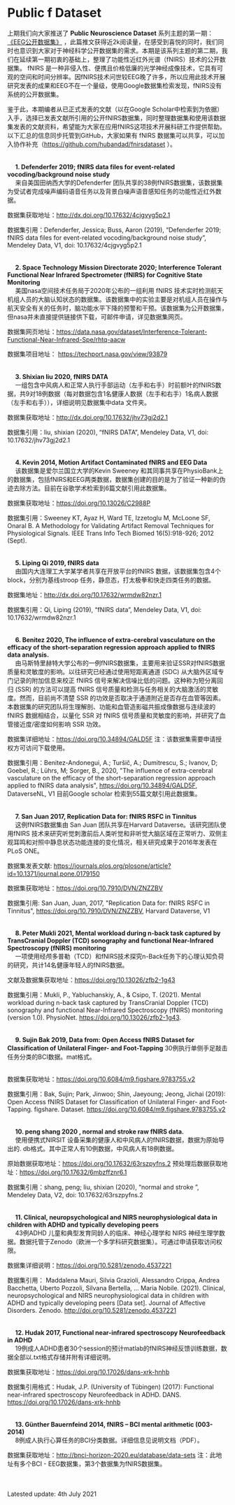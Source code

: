 # Public f Dataset

上期我们向大家推送了 **Public Neuroscience Dataset**  系列主题的第一期： [《EEG公开数据集》](https://github.com/hubandad/eegdataset/) ，此篇推文获得近2k阅读量，在感受到喜悦的同时，我们同时也意识到大家对于神经科学公开数据集的需求。本期是该系列主题的第二期，我们在延续第一期初衷的基础上，整理了功能性近红外光谱（fNIRS）技术的公开数据集。
fNIRS 是一种非侵入性、便携且价格低廉的光学神经成像技术，它具有可观的空间和时间分辨率。因fNIRS技术问世较EEG晚了许多，所以应用此技术开展研究发表的成果和EEG不在一个量级，使用Google数据集检索发现，fNIRS没有系统的公开数据集。
  
鉴于此，本期编者从已正式发表的文献（以在Google Scholar中检索到为依据）入手，选择已发表文献所引用的公开fNIRS数据集，同时整理数据集和使用该数据集发表的文献资料，希望能为大家在应用fNIRS这项技术开展科研工作提供帮助。
以下汇总的信息同步托管到GitHub，大家如果有 fNIRS 数据集可以共享，可以加入协作补充（https://github.com/hubandad/fnirsdataset ）。
<br/> 
<br/> 
<br/> 
**1. Defenderfer 2019; fNIRS data files for event-related vocoding/background noise study**
<br/> 
来自美国田纳西大学的Defenderfer 团队共享的38例fNIRS数据集，该数据集为受试者完成噪声编码语音任务以及背景白噪声语音感知任务的功能性近红外数据。

数据集获取地址：http://dx.doi.org/10.17632/4cjgvyg5p2.1 

数据集引用：Defenderfer, Jessica; Buss, Aaron (2019), “Defenderfer 2019; fNIRS data files for event-related vocoding/background noise study”, Mendeley Data, V1, doi: 10.17632/4cjgvyg5p2.1 
<br/>
<br/>
<br/> 
**2. Space Technology Mission Directorate 2020; Interference Tolerant Functional Near Infrared Spectrometer (fNIRS) for Cognitive State Monitoring**
<br/> 
美国nasa空间技术任务局于2020年公布的一组利用 fNIRS 技术实时检测航天机组人员的大脑认知状态的数据集。该数据集中的实验主要是对机组人员在操作与航天安全有关的任务时，脑功能水平下降的预警和干预。该数据集为公开数据集，但nasa并未直接提供链接供下载，可邮件申请，详见数据集网页。

数据集网页地址：https://data.nasa.gov/dataset/Interference-Tolerant-Functional-Near-Infrared-Spe/rhtq-aacw 

数据集项目地址： https://techport.nasa.gov/view/93879 
<br/>
<br/>
<br/> 
**3. Shixian liu 2020, fNIRS DATA**
<br/> 
一组包含中风病人和正常人执行手部运动（左手和右手）时前额叶的fNIRS数据，共9对18例数据（每对数据包含1名健康人数据（左手和右手）1名病人数据（左手和右手）），详细说明见数据集中data 文件夹。

数据集获取地址：http://dx.doi.org/10.17632/jhv73gj2d2.1 

数据集引用：liu, shixian (2020), “fNIRS DATA”, Mendeley Data, V1, doi: 10.17632/jhv73gj2d2.1 
<br/>
<br/>
<br/> 
**4. Kevin 2014, Motion Artifact Contaminated fNIRS and EEG Data**
<br/> 
该数据集是爱尔兰国立大学的Kevin Sweeney 和其同事共享在PhysioBank上的数据集，包括fNIRS和EEG两类数据，数据集创建的目的是为了验证一种新的伪迹去除方法。目前在谷歌学术检索到6篇文献引用此数据集。

数据集获取地址：https://doi.org/10.13026/C2988P 

数据集引用：Sweeney KT, Ayaz H, Ward TE, Izzetoglu M, McLoone SF, Onaral B. A Methodology for Validating Artifact Removal Techniques for Physiological Signals. IEEE Trans Info Tech Biomed 16(5):918-926; 2012 (Sept).
<br/>
<br/>
<br/> 
**5. Liping Qi 2019, fNIRS data** 
<br/> 
由国内大连理工大学某学者共享在开放平台的fNIRS 数据，该数据集包含4个block，分别为基线stroop 任务，静息态，打太极拳和快走四类任务的数据。

数据集地址：http://dx.doi.org/10.17632/wrmdw82nzr.1 

数据集引用：Qi, Liping (2019), “fNIRS data”, Mendeley Data, V1, doi: 10.17632/wrmdw82nzr.1 
<br/>
<br/>
<br/> 
**6. Benitez 2020, The influence of extra-cerebral vasculature on the efficacy of the short-separation regression approach applied to fNIRS data analysis.**
<br/> 
由马斯特里赫特大学公布的一例fNIRS数据集，主要用来验证SSR对fNIRS数据质量和灵敏度的影响。以往研究已经通过使用短距离通道 (SDC) 从大脑外区域专门记录的附加信息来校正 fNIRS 信号来解决信噪比低的问题。这种称为短分离回归 (SSR) 的方法可以提高 fNIRS 信号质量和检测与任务相关的大脑激活的灵敏度。然而，目前尚不清楚 SSR 的功效是否取决于通道附近是否存在血管等因素。本数据集的研究团队将生理解剖、功能和血管造影磁共振成像数据与连续波的 fNIRS 数据相结合，以量化 SSR 对 fNIRS 信号质量和灵敏度的影响，并研究了血管接近度/密度如何影响 SSR 功效。

数据集详细地址：https://doi.org/10.34894/GALD5F 
注：该数据集需要申请授权方可访问下载使用。

数据集引用：Benitez-Andonegui, A.; Turšič, A.; Dumitrescu, S.; Ivanov, D; Goebel, R.; Lührs, M; Sorger, B., 2020, "The influence of extra-cerebral vasculature on the efficacy of the short-separation regression approach applied to fNIRS data analysis", https://doi.org/10.34894/GALD5F, DataverseNL, V1
目前Google scholar 检索到55篇文献引用此数据集。
<br/>
<br/>
<br/> 
**7. San Juan 2017, Replication Data for: fNIRS RSFC in Tinnitus**
<br/> 
这例fNIRS数据集由 San Juan 团队共享在Harvard Dataverse。该研究团队使用fNIRS 技术来研究听觉刺激前后人类听觉和非听觉大脑区域在正常听力、双侧主观耳鸣和对照中静息状态功能连接的变化情况，相关研究成果于2016年发表在PLoS ONE。

数据集发表文献: https://journals.plos.org/plosone/article?id=10.1371/journal.pone.0179150 

数据集获取地址：https://doi.org/10.7910/DVN/ZNZZBV 

数据集引用: San Juan, Juan, 2017, "Replication Data for: fNIRS RSFC in Tinnitus", https://doi.org/10.7910/DVN/ZNZZBV, Harvard Dataverse, V1
<br/>
<br/>
<br/> 
**8. Peter Mukli 2021, Mental workload during n-back task captured by TransCranial Doppler (TCD) sonography and functional Near-Infrared Spectroscopy (fNIRS) monitoring**
<br/> 
一项使用经颅多普勒（TCD）和fNIRS技术探究n-Back任务下的心理认知负荷的研究，共计14名健康年轻人的fNIRS数据。

文献及数据集获取地址：https://doi.org/10.13026/zfb2-1g43 

数据集引用：Mukli, P., Yabluchanskiy, A., & Csipo, T. (2021). Mental workload during n-back task captured by TransCranial Doppler (TCD) sonography and functional Near-Infrared Spectroscopy (fNIRS) monitoring (version 1.0). PhysioNet. https://doi.org/10.13026/zfb2-1g43. 
<br/>
<br/>
<br/> 
**9. Sujin Bak 2019, Data from: Open Access fNIRS Dataset for Classification of Unilateral Finger- and Foot-Tapping**
30例执行单侧手足敲击任务分类的BCI数据。mat格式。
<br/> 

数据集获取地址：https://doi.org/10.6084/m9.figshare.9783755.v2  

数据集引用：Bak, Sujin; Park, Jinwoo; Shin, Jaeyoung; Jeong, Jichai (2019): Open Access fNIRS Dataset for Classification of Unilateral Finger- and Foot-Tapping. figshare. Dataset. https://doi.org/10.6084/m9.figshare.9783755.v2
<br/>
<br/>
<br/> 
**10. peng shang 2020 , normal and stroke raw fNIRS data.**
<br/> 
使用便携式NIRSIT 设备采集的健康人和中风病人的fNIRS数据，数据为原始导出的. db格式。其中正常人有10例数据，中风病人有18例数据。

原始数据获取地址：https://doi.org/10.17632/63rszpyfns.2
预处理后数据获取地址：https://doi.org/10.17632/6mbzffznr6.1 

数据集引用：shang, peng; liu, shixian (2020), “normal and stroke ”, Mendeley Data, V2, doi: 10.17632/63rszpyfns.2 
<br/>
<br/>
<br/> 
**11. Clinical, neuropsychological and NIRS neurophysiological data in children with ADHD and typically developing peers**
<br/> 
43例ADHD 儿童和典型发育同龄人的临床、神经心理学和 NIRS 神经生理学数据。数据托管于Zenodo（欧洲一个多学科研究数据集）。可通过申请获取访问权限。

数据集详细说明：https://doi.org/10.5281/zenodo.4537221 

数据集引用： Maddalena Mauri, Silvia Grazioli, Alessandro Crippa, Andrea Bacchetta, Uberto Pozzoli, Silvana Bertella, … Maria Nobile. (2021). Clinical, neuropsychological and NIRS neurophysiological data in children with ADHD and typically developing peers [Data set]. Journal of Affective Disorders. Zenodo. http://doi.org/10.5281/zenodo.4537221
<br/>
<br/>
<br/> 
**12. Hudak 2017, Functional near-infrared spectroscopy Neurofeedback in ADHD**
<br/> 
19例成人ADHD患者30个session的预计matlab的fNIRS神经反馈训练数据，数据全部以.txt格式存储并附有详细说明。

数据集获取地址：https://doi.org/10.17026/dans-xrk-hnhb 

数据集引用格式：Hudak, J.P. (University of Tübingen) (2017): Functional near-infrared spectroscopy Neurofeedback in ADHD. DANS. https://doi.org/10.17026/dans-xrk-hnhb 
<br/>
<br/>
<br/> 
**13. Günther Bauernfeind 2014, fNIRS – BCI mental arithmetic (003-2014)**
<br/> 
8例成人执行心算任务的BCI分类数据。详细信息见说明文档（PDF）。

数据集获取地址：http://bnci-horizon-2020.eu/database/data-sets 
注：此地址有多个BCI - EEG数据集，第3个数据集为fNIRS数据集。
<br/>
<br/>
<br/> 
<br/>
Latested update: 4th July 2021
